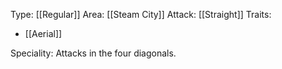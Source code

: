 Type: [[Regular]]
Area: [[Steam City]]
Attack: [[Straight]]
Traits:
- [[Aerial]]

Speciality: Attacks in the four diagonals.